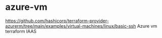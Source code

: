 # azure-vm
https://github.com/hashicorp/terraform-provider-azurerm/tree/main/examples/virtual-machines/linux/basic-ssh
Azure vm terraform IAAS
